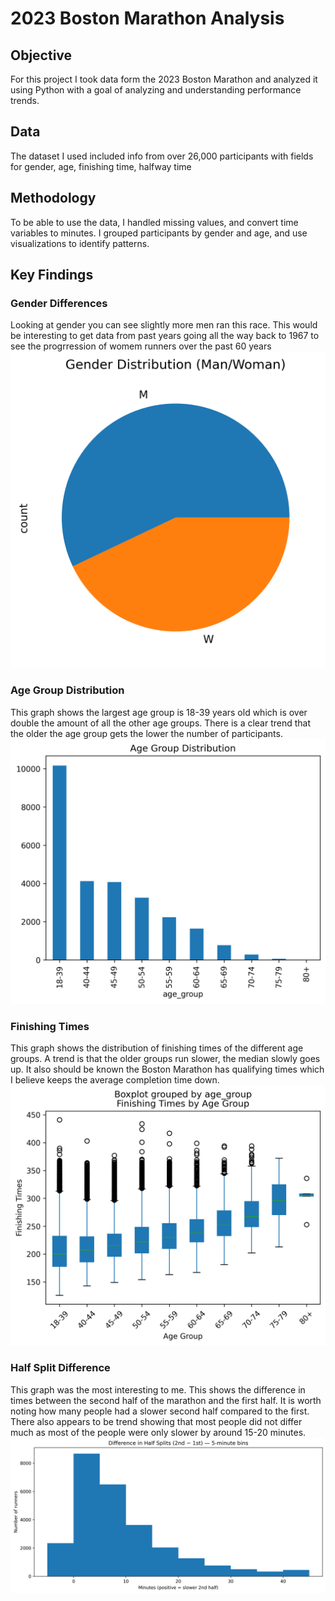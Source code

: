 # 2023 Boston Marathon Analysis

## Objective
For this project I took data form the 2023 Boston Marathon and analyzed it using Python with a goal of analyzing and understanding
performance trends.

## Data
The dataset I used included info from over 26,000 participants with fields for gender, age, finishing time, halfway time

## Methodology 
To be able to use the data, I handled missing values, and convert time variables to minutes. I grouped participants by gender
and age, and use visualizations to identify patterns.

## Key Findings
### Gender Differences
Looking at gender you can see slightly more men ran this race.
This would be interesting to get data from past years going all the way back to 1967 to see the progrression of womem runners 
over the past 60 years
<img src="gender_distribution.png" width="520">

### Age Group Distribution
This graph shows the largest age group is 18-39 years old which is over double the amount of all the other age groups. 
There is a clear trend that the older the age group gets the lower the number of participants. 
<img src="age_distribution.png" width="520">

### Finishing Times
This graph shows the distribution of finishing times of the different age groups. A trend is that the older groups run slower, 
the median slowly goes up. It also should be known the Boston Marathon has qualifying times which I believe keeps the average
completion time down. 
<img src="finishing_times.png" width="520">

### Half Split Difference
This graph was the most interesting to me. This shows the difference in times between the second half of the marathon and the first half. 
It is worth noting how many people had a slower second half compared to the first. There also appears to be trend showing that most people did not
differ much as most of the people were only slower by around 15-20 minutes.
<img src="half_split_differences.png" width="520">

